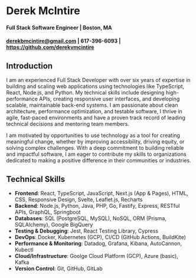 # Derek McIntire

#### Full Stack Software Engineer | Boston, MA

#### derekbmcintire@gmail.com | 617-396-6093 | https://github.com/derekvmcintire

## Introduction

I am an experienced Full Stack Developer with over six years of expertise in building and scaling web applications using technologies like TypeScript, React, Node.js, and Python. My technical skills include designing high-performance APIs, creating responsive user interfaces, and developing scalable, maintainable back-end systems. I am passionate about clean architecture, performance optimization, and testable software, I thrive in agile, fast-paced environments and have a proven track record of leading technical decisions and mentoring team members.

I am motivated by opportunities to use technology as a tool for creating meaningful change, whether by improving accessibility, driving equity, or solving complex challenges. With a deep commitment to building reliable and impactful software, I am eager to contribute my skills to organizations dedicated to making a positive difference in their communities or industries.

## Technical Skills

- **Frontend**: React, TypeScript, JavaScript, Next.js (App & Pages), HTML, CSS, Responsive Design, Svelte, Leaflet.js, Recharts
- **Backend**: Node.js, Python, Java, PHP, Go, Fastify, Express, RESTful APIs, GraphQL, Springboot
- **Databases**: SQL (PostgreSQL, MySQL), NoSQL, ORM (Prisma, SQLAlchemy), Google BigQuery
- **Testing & Debugging**: Jest, React Testing Library, Cypress
- **DevOps**: Docker, Kubernetes (GCP), CI/CD (GitHub Actions, BuildKite)
- **Performance & Monitoring**: Datadog, Grafana, Kibana, AutoCannon, Kubectl
- **Cloud/Infrastructure**: Goolge Cloud Platform (GCP), Azure (basic), Kafka
- **Version Control**: Git, GitHub, GitLab
